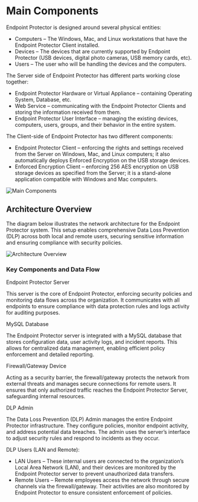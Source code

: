 # Main Components

Endpoint Protector is designed around several physical entities:

- Computers – The Windows, Mac, and Linux workstations that have the Endpoint Protector Client
  installed.
- Devices – The devices that are currently supported by Endpoint Protector (USB devices, digital
  photo cameras, USB memory cards, etc).
- Users – The user who will be handling the devices and the computers.

The Server side of Endpoint Protector has different parts working close together:

- Endpoint Protector Hardware or Virtual Appliance – containing Operating System, Database, etc.
- Web Service – communicating with the Endpoint Protector Clients and storing the information
  received from them.
- Endpoint Protector User Interface – managing the existing devices, computers, users, groups, and
  their behavior in the entire system.

The Client-side of Endpoint Protector has two different components:

- Endpoint Protector Client – enforcing the rights and settings received from the Server on Windows,
  Mac, and Linux computers; it also automatically deploys Enforced Encryption on the USB storage
  devices.
- Enforced Encryption Client – enforcing 256 AES encryption on USB storage devices as specified from
  the Server; it is a stand-alone application compatible with Windows and Mac computers.

![Main Components](/img/versioned_docs/endpointprotector_5.9.4/endpointprotector/requirements/maincomponents.webp)

## Architecture Overview

The diagram below illustrates the network architecture for the Endpoint Protector system. This setup
enables comprehensive Data Loss Prevention (DLP) across both local and remote users, securing
sensitive information and ensuring compliance with security policies.

![Architecture Overview](/img/versioned_docs/endpointprotector_5.9.4/endpointprotector/requirements/networkarchitecture.webp)

### Key Components and Data Flow

Endpoint Protector Server

This server is the core of Endpoint Protector, enforcing security policies and monitoring data flows
across the organization. It communicates with all endpoints to ensure compliance with data
protection rules and logs activity for auditing purposes.

MySQL Database

The Endpoint Protector server is integrated with a MySQL database that stores configuration data,
user activity logs, and incident reports. This allows for centralized data management, enabling
efficient policy enforcement and detailed reporting.

Firewall/Gateway Device

Acting as a security barrier, the firewall/gateway protects the network from external threats and
manages secure connections for remote users. It ensures that only authorized traffic reaches the
Endpoint Protector Server, safeguarding internal resources.

DLP Admin

The Data Loss Prevention (DLP) Admin manages the entire Endpoint Protector infrastructure. They
configure policies, monitor endpoint activity, and address potential data breaches. The admin uses
the server’s interface to adjust security rules and respond to incidents as they occur.

DLP Users (LAN and Remote):

- LAN Users – These internal users are connected to the organization’s Local Area Network (LAN), and
  their devices are monitored by the Endpoint Protector server to prevent unauthorized data
  transfers.
- Remote Users – Remote employees access the network through secure channels via the
  firewall/gateway. Their activities are also monitored by Endpoint Protector to ensure consistent
  enforcement of policies.
